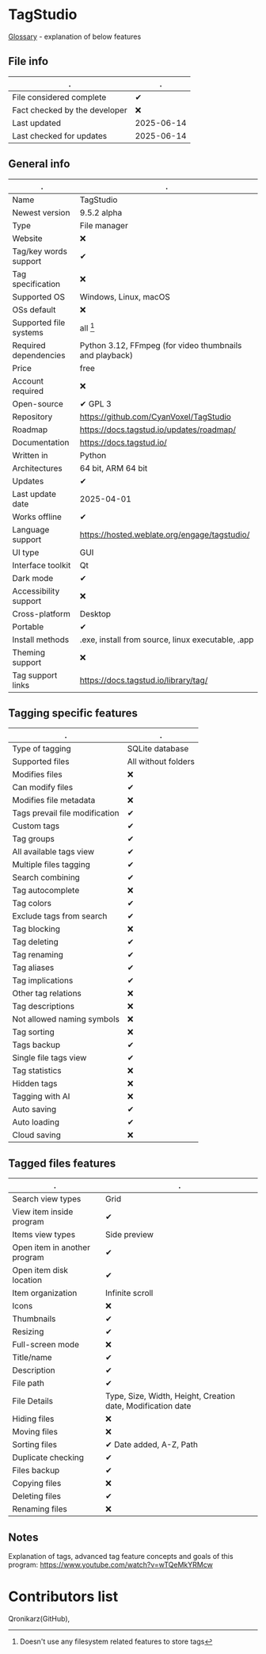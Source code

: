 # TagStudio
[Glossary](glossary.md) - explanation of below features

## File info
. | . |
---|---
File considered complete | ✔
Fact checked by the developer | ❌
Last updated | 2025-06-14
Last checked for updates | 2025-06-14

## General info
. | . |
---|---
Name | TagStudio
Newest version | 9.5.2 alpha
Type | File manager
Website | ❌
Tag/key words support | ✔
Tag specification | ❌
Supported OS | Windows, Linux, macOS
OSs default | ❌
Supported file systems | all [^1]
Required dependencies | Python 3.12, FFmpeg (for video thumbnails and playback)
Price | free
Account required | ❌
Open-source | ✔ GPL 3
Repository | https://github.com/CyanVoxel/TagStudio
Roadmap | https://docs.tagstud.io/updates/roadmap/
Documentation | https://docs.tagstud.io/
Written in | Python
Architectures | 64 bit, ARM 64 bit
Updates | ✔
Last update date | 2025-04-01
Works offline | ✔
Language support | https://hosted.weblate.org/engage/tagstudio/
UI type | GUI
Interface toolkit | Qt
Dark mode | ✔
Accessibility support | ❌
Cross-platform | Desktop
Portable | ✔
Install methods | .exe, install from source, linux executable, .app
Theming support | ❌
Tag support links | https://docs.tagstud.io/library/tag/

## Tagging specific features
. | . |
---|---
Type of tagging | SQLite database
Supported files | All without folders
Modifies files | ❌
Can modify files | ✔
Modifies file metadata | ❌
Tags prevail file modification | ✔
Custom tags | ✔
Tag groups | ✔
All available tags view | ✔
Multiple files tagging | ✔
Search combining | ✔
Tag autocomplete | ❌
Tag colors | ✔
Exclude tags from search | ✔
Tag blocking | ❌
Tag deleting | ✔
Tag renaming | ✔
Tag aliases | ✔
Tag implications | ✔
Other tag relations | ❌
Tag descriptions | ❌
Not allowed naming symbols | ❌
Tag sorting | ❌
Tags backup | ✔
Single file tags view | ✔
Tag statistics | ❌
Hidden tags | ❌
Tagging with AI | ❌
Auto saving | ✔
Auto loading | ✔
Cloud saving | ❌

## Tagged files features
. | . |
---|---
Search view types | Grid
View item inside program | ✔
Items view types | Side preview
Open item in another program | ✔
Open item disk location | ✔
Item organization | Infinite scroll
Icons | ❌
Thumbnails | ✔
Resizing | ✔
Full-screen mode | ❌
Title/name | ✔
Description | ✔
File path | ✔
File Details | Type, Size, Width, Height, Creation date, Modification date
Hiding files | ❌
Moving files | ❌
Sorting files | ✔ Date added, A-Z, Path
Duplicate checking | ✔
Files backup | ✔
Copying files | ❌
Deleting files | ✔
Renaming files | ❌

## Notes
Explanation of tags, advanced tag feature concepts and goals of this program: https://www.youtube.com/watch?v=wTQeMkYRMcw

# Contributors list
Qronikarz(GitHub), 

[^1]: Doesn't use any filesystem related features to store tags
